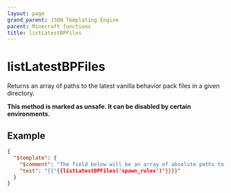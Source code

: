 ```yaml
---
layout: page
grand_parent: JSON Templating Engine
parent: Minecraft functions
title: listLatestBPFiles
---
```


# listLatestBPFiles

Returns an array of paths to the latest vanilla behavior pack files in a given directory.

**This method is marked as unsafe. It can be disabled by certain environments.**

## Example

```json
{
  "$template": {
    "$comment": "The field below will be an array of absolute paths to latest spawn rules files across all vanilla packs",
    "test": "{{"{{listLatestBPFiles('spawn_rules')"}}}}"
  }
}
```
